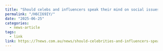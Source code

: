```yaml
---
title: "Should celebs and influencers speak their mind on social issues?"
permalink: "/H6CI69IY/"
date: "2025-06-25"
categories:
  - news-article
tags:
  - link
link: https://7news.com.au/news/should-celebrities-and-influencers-speak-out-on-social-issues-c-19149907
---
```

